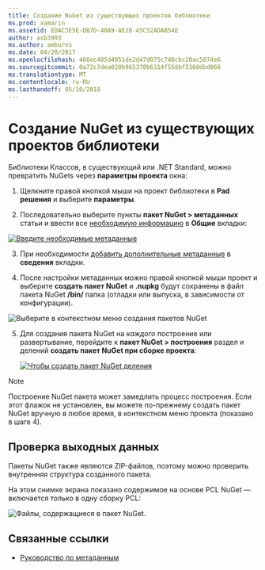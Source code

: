 ```yaml
---
title: Создание NuGet из существующих проектов библиотеки
ms.prod: xamarin
ms.assetid: EDAC3E5E-DB7D-40A9-AE28-45C52ADA854E
author: asb3993
ms.author: amburns
ms.date: 04/20/2017
ms.openlocfilehash: 466ec405d4951de2d47d075c748cbc20ac5074e6
ms.sourcegitcommit: 0a72c7dea020b965378b6314f558bf5360dbd066
ms.translationtype: MT
ms.contentlocale: ru-RU
ms.lasthandoff: 05/10/2018
---
```

# <a name="creating-a-nuget-from-existing-library-projects"></a>Создание NuGet из существующих проектов библиотеки

Библиотеки Классов, в существующий или .NET Standard, можно превратить NuGets через **параметры проекта** окна:

1. Щелкните правой кнопкой мыши на проект библиотеки в **Pad решения** и выберите **параметры**.

2. Последовательно выберите пункты **пакет NuGet > метаданных** статьи и ввести все [необходимую информацию](~/cross-platform/app-fundamentals/nuget-multiplatform-libraries/metadata.md) в **Общие** вкладки:

  [![](existing-library-images/existing-metadata-sml.png "Введите необходимые метаданные")](existing-library-images/existing-metadata.png#lightbox)

3. При необходимости [добавить дополнительные метаданные](~/cross-platform/app-fundamentals/nuget-multiplatform-libraries/metadata.md) в **сведения** вкладки.

4. После настройки метаданных можно правой кнопкой мыши проект и выберите **создать пакет NuGet** и **.nupkg** будут сохранены в файл пакета NuGet **/bin/** папка (отладки или выпуска, в зависимости от конфигурации).

  ![](existing-library-images/create-nuget-package.png "Выберите в контекстном меню создания пакетов NuGet")

5. Для создания пакета NuGet на _каждого_ построение или развертывание, перейдите к **пакет NuGet > построения** раздел и делений **создать пакет NuGet при сборке проекта**:

    [![](existing-library-images/existing-tickbox-sml.png "Чтобы создать пакет NuGet деления")](existing-library-images/existing-tickbox.png#lightbox)

> [!NOTE]
> Построение NuGet пакета может замедлить процесс построения. Если этот флажок не установлен, вы можете по-прежнему создать пакет NuGet вручную в любое время, в контекстном меню проекта (показано в шаге 4).

## <a name="verifying-the-output"></a>Проверка выходных данных

Пакеты NuGet также являются ZIP-файлов, поэтому можно проверить внутренняя структура созданного пакета.

На этом снимке экрана показано содержимое на основе PCL NuGet — включается только в одну сборку PCL:

![](existing-library-images/nuget-output.png "Файлы, содержащиеся в пакет NuGet.")


## <a name="related-links"></a>Связанные ссылки

- [Руководство по метаданным](~/cross-platform/app-fundamentals/nuget-multiplatform-libraries/metadata.md)
